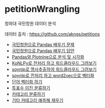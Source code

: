 # petitionWrangling
청와대 국민청원 데이터 분석

데이터 출처 : https://github.com/akngs/petitions 

* [국민청원으로 Pandas 배우기 문제](00-pandas-question.ipynb)
* [국민청원으로 Pandas 배우기 답안](01-pandas-answer.ipynb)
* [Pandas와 Plotnine으로 분석 및 시각화](02-pandas-plotnine.ipynb)
* [KoNLPy로 전처리 하고 워드클라우드 그려보기](03-konlpy-wordcloud.ipynb)
* [soynlp로 명사추출하여 워드클라우드 그려보기](04-soynlp-wordcloud.ipynb)
* [soynlp로 전처리 하고 word2vec으로 벡터화](05-word2vec.ipynb)
* [단어 벡터화 하기](06-bag-of-words-tfidf.ipynb)
* [투표수 이진 분류하기](07-binary-classification.ipynb)
* [카테고리 분류하기](08-category-classification.ipynb)
* [기타 카테고리 예측해 채우기](09-category-etc-classification-xgb.ipynb)
